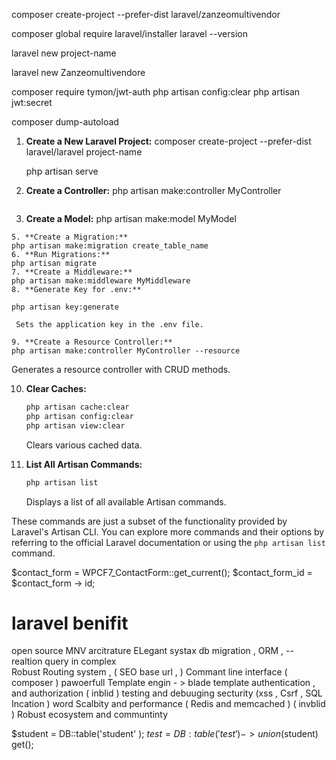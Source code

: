 composer create-project --prefer-dist laravel/zanzeomultivendor

composer global require laravel/installer
laravel --version

laravel new project-name

laravel new Zanzeomultivendore


composer require tymon/jwt-auth 
php artisan config:clear
php artisan jwt:secret


composer dump-autoload

1. **Create a New Laravel Project:**
   composer create-project --prefer-dist laravel/laravel project-name
  
   php artisan serve

  

3. **Create a Controller:**
   php artisan make:controller MyController
   ```
 4. **Create a Model:**
   php artisan make:model MyModel
   ```
 5. **Create a Migration:**
   php artisan make:migration create_table_name
 6. **Run Migrations:**
   php artisan migrate
 7. **Create a Middleware:**
   php artisan make:middleware MyMiddleware
  8. **Generate Key for .env:**

   php artisan key:generate

    Sets the application key in the .env file.

9. **Create a Resource Controller:**
   php artisan make:controller MyController --resource
   ```
   Generates a resource controller with CRUD methods.

10. **Clear Caches:**
    ```bash
    php artisan cache:clear
    php artisan config:clear
    php artisan view:clear
    ```
    Clears various cached data.

11. **List All Artisan Commands:**
    ```bash
    php artisan list
    ```
    Displays a list of all available Artisan commands.

These commands are just a subset of the functionality provided by Laravel's Artisan CLI. You can explore more commands and their options by referring to the official Laravel documentation or using the `php artisan list` command.



$contact_form = WPCF7_ContactForm::get_current();
$contact_form_id = $contact_form -> id; 



# laravel  benifit 
open source 
MNV arcitrature 
ELegant systax 
db migration ,  ORM , -- realtion query in complex  
Robust Routing system  , ( SEO base url , )
 Commant line interface  ( composer  )
pawoerfull Template engin - > blade template 
authentication , and authorization ( inblid )
testing and debuuging 
secturity (xss , Csrf , SQL Incation )
word Scalbity and performance ( Redis and memcached ) ( invblid )
Robust ecosystem and communtinty 


$student = DB::table('student' );
$test = DB:table('test')
            ->union($student) get(); 
